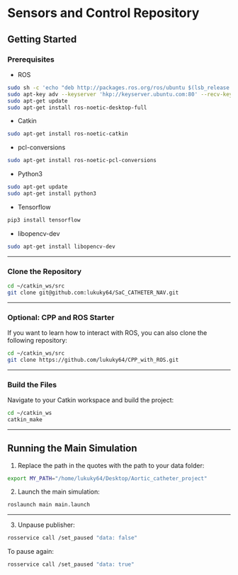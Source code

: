 # Sensors and Control Repository

## Getting Started

### Prerequisites
- ROS
```Bash
sudo sh -c 'echo "deb http://packages.ros.org/ros/ubuntu $(lsb_release -sc) main" > /etc/apt/sources.list.d/ros-latest.list'
sudo apt-key adv --keyserver 'hkp://keyserver.ubuntu.com:80' --recv-key C1CF6E31E6BADE8868B172B4F42ED6FBAB17C654
sudo apt-get update
sudo apt-get install ros-noetic-desktop-full
```
- Catkin
```Bash
sudo apt-get install ros-noetic-catkin
```
- pcl-conversions
```Bash
sudo apt-get install ros-noetic-pcl-conversions
```
- Python3
```Bash
sudo apt-get update
sudo apt-get install python3
```
- Tensorflow
```Bash
pip3 install tensorflow
```
- libopencv-dev
```Bash
sudo apt-get install libopencv-dev
```
---

### Clone the Repository
 
```bash
cd ~/catkin_ws/src
git clone git@github.com:lukuky64/SaC_CATHETER_NAV.git
```
 
---

### Optional: CPP and ROS Starter
If you want to learn how to interact with ROS, you can also clone the following repository:

```bash
cd ~/catkin_ws/src
git clone https://github.com/lukuky64/CPP_with_ROS.git
```

---

### Build the Files

Navigate to your Catkin workspace and build the project:

```bash
cd ~/catkin_ws
catkin_make
```

---

## Running the Main Simulation

1. Replace the path in the quotes with the path to your data folder:

```bash
export MY_PATH="/home/lukuky64/Desktop/Aortic_catheter_project"
```

2. Launch the main simulation:

```bash
roslaunch main main.launch
```

---

3. Unpause publisher:
```Bash
rosservice call /set_paused "data: false" 
```

To pause again:
```Bash
rosservice call /set_paused "data: true" 
```

